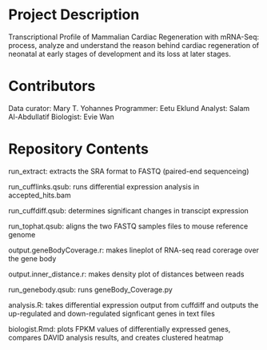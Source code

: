 # Project Description

Transcriptional Profile of Mammalian Cardiac Regeneration with mRNA-Seq: process, analyze and understand the reason behind cardiac regeneration of neonatal at early stages of development and its loss at later stages.


# Contributors

Data curator: Mary T. Yohannes 
Programmer: Eetu Eklund
Analyst: Salam Al-Abdullatif
Biologist: Evie Wan

 
# Repository Contents

run_extract: extracts the SRA format to FASTQ (paired-end sequenceing)

run_cufflinks.qsub: runs differential expression analysis in accepted_hits.bam

run_cuffdiff.qsub: determines significant changes in transcipt expression

run_tophat.qsub: aligns the two FASTQ samples files to mouse reference genome

output.geneBodyCoverage.r: makes lineplot of RNA-seq read corerage over the gene body

output.inner_distance.r: makes density plot of distances between reads

run_genebody.qsub: runs geneBody_Coverage.py

analysis.R: takes differential expression output from cuffdiff and outputs the up-regulated and down-regulated signficant genes in text files

biologist.Rmd: plots FPKM values of differentially expressed genes, compares DAVID analysis results, and creates clustered heatmap 
